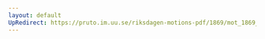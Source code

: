 ```yaml
---
layout: default
UpRedirect: https://pruto.im.uu.se/riksdagen-motions-pdf/1869/mot_1869__ak__314.pdf
---
```

